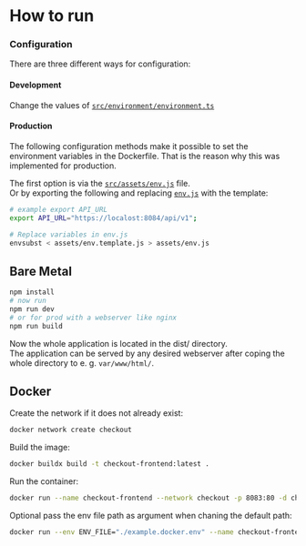 # How to run 
### Configuration
There are three different ways for configuration:

#### Development
Change the values of [`src/environment/environment.ts`](src/environment/enviroment.ts)

#### Production
The following configuration methods make it possible to set the environment variables in the Dockerfile. That is the reason why this was implemented for production.  

The first option is via the [`src/assets/env.js`](src/assets/env.js) file.  
Or by exporting the following and replacing [`env.js`](src/assets/env.js) with the template:
```bash
# example export API_URL
export API_URL="https://localost:8084/api/v1";

# Replace variables in env.js
envsubst < assets/env.template.js > assets/env.js
```

## Bare Metal
```bash
npm install 
# now run
npm run dev 
# or for prod with a webserver like nginx
npm run build
```
Now the whole application is located in the dist/ directory.<br>
The application can be served by any desired webserver after coping the whole directory to e. g. `var/www/html/`.

## Docker
Create the network if it does not already exist:
```bash
docker network create checkout
```

Build the image:
```bash
docker buildx build -t checkout-frontend:latest .
```

Run the container:
```bash
docker run --name checkout-frontend --network checkout -p 8083:80 -d checkout-frontend
```

Optional pass the env file path as argument when chaning the default path:
```bash
docker run --env ENV_FILE="./example.docker.env" --name checkout-frontend --network checkout -p 8083:80 -d checkout-frontend
```
